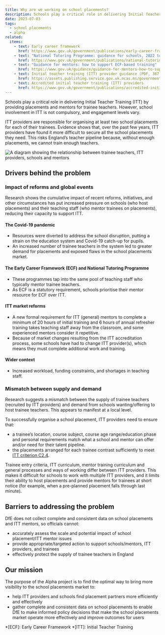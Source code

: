 ```yaml
---
title: Why are we working on school placements?
description: Schools play a critical role in delivering Initial Teacher Training (ITT) by providing placements and mentors for trainee teachers, but engagement levels vary
date: 2023-07-03
tags:
  - school placements
  - alpha
related:
  items:
    - text: Early career framework
      href: https://www.gov.uk/government/publications/early-career-framework
    - text: "National Tutoring Programme: guidance for schools, 2022 to 2023"
      href: https://www.gov.uk/government/publications/national-tutoring-programme-guidance-for-schools-2022-to-2023/national-tutoring-programme-guidance-for-schools-2022-to-2023
    - text: "Guidance for mentors: how to support ECF-based training"
      href: https://www.gov.uk/guidance/guidance-for-mentors-how-to-support-ecf-based-training
    - text: Initial teacher training (ITT) provider guidance (PDF, 387 KB, 42 pages)
      href: https://assets.publishing.service.gov.uk.mcas.ms/government/uploads/system/uploads/attachment_data/file/1119026/ITT_Provider_Guidance_Stage_2.pdf
    - text: Accredited initial teacher training (ITT) providers
      href: https://www.gov.uk/government/publications/accredited-initial-teacher-training-itt-providers
---
```


Schools play a critical role in delivering Initial Teacher Training (ITT) by providing placements and mentors for trainee teachers. However, school involvement in ITT is not compulsory, and engagement levels vary.

ITT providers are responsible for organising at least two school placements for each of their trainees. Evidence shows that, over the past few years, ITT providers have found it more difficult to secure all the school placements they need. This risks England’s teacher pipeline because, without enough placements, we cannot train enough teachers.

![A diagram showing the relationship between trainee teachers, ITT providers, schools and mentors](relationship-trainee-provider-school-mentor.png 'The relationship between trainee teachers, ITT providers, schools and mentors')

## Drivers behind the problem

### Impact of reforms and global events

Research shows the cumulative impact of recent reforms, initiatives, and other circumstances has put increased pressure on schools (who host placements) and their teaching staff (who mentor trainees on placements), reducing their capacity to support ITT.

#### The Covid-19 pandemic

- Resources were diverted to address the school disruption, putting a strain on the education system and Covid-19 catch-up for pupils.
- An increased number of trainee teachers in the system led to greater demand for placements and exposed flaws in the school placements market.

#### The Early Career Framework (ECF) and National Tutoring Programme

- These programmes tap into the same pool of teaching staff who typically mentor trainee teachers.
- As ECF is a statutory requirement, schools prioritise their mentor resource for ECF over ITT.

#### ITT market reforms

- A new formal requirement for ITT (general) mentors to complete a minimum of 20 hours of initial training and 6 hours of annual refresher training takes teaching staff away from the classroom, and some experienced mentors consider it repetitive.
- Because of market changes resulting from the ITT accreditation process, some schools have had to change ITT provider(s), which means they must complete additional work and training.

#### Wider context

- Increased workload, funding constraints, and shortages in teaching staff.

### Mismatch between supply and demand

Research suggests a mismatch between the supply of trainee teachers (recruited by ITT providers) and demand from schools wanting/offering to host trainee teachers. This appears to manifest at a local level.

To successfully organise a school placement, ITT providers need to ensure that:

- a trainee’s location, course subject, course age range/education phase and personal requirements match what a school and mentor can offer and/or need for their talent pipeline.
- the placements arranged for each trainee contrast sufficiently to meet [ITT criterion C2.4](https://assets.publishing.service.gov.uk.mcas.ms/government/uploads/system/uploads/attachment_data/file/1181568/Initial_teacher_training_criteria_and_supporting_advice_2024_to_2025.pdf?McasCtx=4&McasTsid=20892).

Trainee entry criteria, ITT curriculum, mentor training curriculum and general processes and ways of working differ between ITT providers. This makes it difficult for schools to work with multiple ITT providers, and it limits their ability to host placements and provide mentors for trainees at short notice (for example, when a pre-planned placement falls through last minute).

## Barriers to addressing the problem

DfE does not collect complete and consistent data on school placements and ITT mentors, so officials cannot:

- accurately assess the scale and potential impact of school placement/ITT mentor issues
- provide appropriate/targeted action to support schools/mentors, ITT providers, and trainees
- effectively protect the supply of trainee teachers in England

## Our mission

The purpose of the Alpha project is to find the optimal way to bring more visibility to the school placements market to:

- help ITT providers and schools find placement partners more efficiently and effectively
- gather complete and consistent data on school placements to enable DfE to make informed policy decisions that make the school placements market operate more effectively and improve outcomes for users

*[ECF]: Early Career Framework
*[ITT]: Initial Teacher Training
